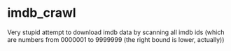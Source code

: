 # imdb_crawl

Very stupid attempt to download imdb data by scanning all imdb ids (which are numbers from 0000001 to 9999999 (the right bound is lower, actually))